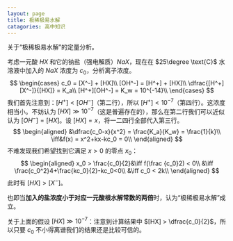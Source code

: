 ```yaml
---
layout: page
title: 极稀极易水解
catagories: 高中知识
---
```


关于“极稀极易水解”的定量分析。

考虑一元酸 $HX$ 和它的钠盐（强电解质）$NaX$，现在在 $25\degree \text{C}$ 水溶液中加入的 $NaX$ 浓度为 $c_0$，分析离子浓度。
$$
\begin{cases}
c_0 = [X^-] + [HX]\\
[OH^-] = [H^+] + [HX]\\
\dfrac{[H^+][X^-]}{[HX]} = K_a\\
[H^+][OH^-] = K_w = 10^{-14}\\
\end{cases}
$$
我们首先注意到：$[H^+] < [OH^-]$（第二行），所以 $[H^+] < 10^{-7}$（第四行）。这浓度相当小。不妨认为 $[HX] \gg 10^{-7}$（这是普遍存在的），那么在第二行我们可以近似认为 $[OH^-] = [HX]$。设 $[HX] = x$，将一二四行全部代入第三行。
$$
\begin{aligned}
&\dfrac{c_0-x}{x^2} = \frac{K_a}{K_w} = \frac{1}{k}\\
\iff&f(x) = x^2+kx-kc_0 = 0\\
\end{aligned}
$$
不难发现我们希望找到它满足 $x>0$ 的零点 $x_0$：
$$
\begin{aligned}
x_0 > \frac{c_0}{2}&\iff f(\frac {c_0}2) < 0\\
&\iff \frac{c_0^2}4+\frac{kc_0}{2}-kc_0<0\\
&\iff c_0 < 2k\\
\end{aligned}
$$
此时有 $[HX] > [X^-]$。

也即当**加入的盐浓度小于对应一元酸根水解常数的两倍**时，认为“极稀极易水解”成立。

关于上面的假设 $[HX]\gg10^{-7}$：注意到计算结果中 $[HX] > \dfrac{c_0}{2}$，所以只要 $c_0$ 不小得离谱我们的结果还是比较可信的。